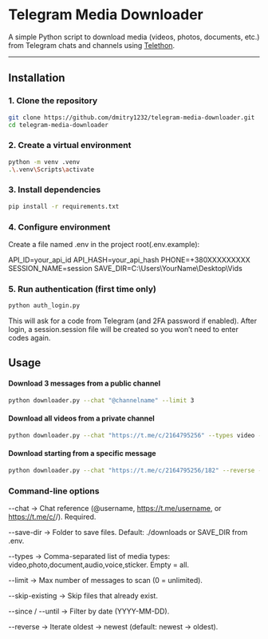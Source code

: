 #  Telegram Media Downloader

A simple Python script to download media (videos, photos, documents, etc.) from Telegram chats and channels using [Telethon](https://github.com/LonamiWebs/Telethon).

---

##  Installation

### 1. Clone the repository
```bash
git clone https://github.com/dmitry1232/telegram-media-downloader.git
cd telegram-media-downloader
```
### 2. Create a virtual environment
```bash
python -m venv .venv
.\.venv\Scripts\activate 
```
### 3. Install dependencies
```bash
pip install -r requirements.txt
```
### 4. Configure environment
Create a file named .env in the project root(.env.example):

API_ID=your_api_id
API_HASH=your_api_hash
PHONE=+380XXXXXXXXX
SESSION_NAME=session
SAVE_DIR=C:\Users\YourName\Desktop\Vids

### 5. Run authentication (first time only)
```bash
python auth_login.py
```
This will ask for a code from Telegram (and 2FA password if enabled).
After login, a session.session file will be created so you won’t need to enter codes again.

## Usage

#### Download 3 messages from a public channel
```bash
python downloader.py --chat "@channelname" --limit 3
```
#### Download all videos from a private channel
```bash
python downloader.py --chat "https://t.me/c/2164795256" --types video --save-dir "C:\Users\Vids"
```
#### Download starting from a specific message
```bash
python downloader.py --chat "https://t.me/c/2164795256/182" --reverse --limit 50
```
### Command-line options

--chat → Chat reference (@username, https://t.me/username, or https://t.me/c/<id>/<msg>). Required.

--save-dir → Folder to save files. Default: ./downloads or SAVE_DIR from .env.

--types → Comma-separated list of media types: video,photo,document,audio,voice,sticker. Empty = all.

--limit → Max number of messages to scan (0 = unlimited).

--skip-existing → Skip files that already exist.

--since / --until → Filter by date (YYYY-MM-DD).

--reverse → Iterate oldest → newest (default: newest → oldest).